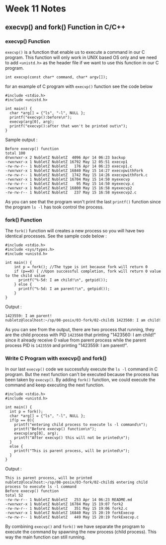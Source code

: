 # Week 11 Notes
## execvp() and fork() Function in C/C++
### execvp() Function
`execvp()` is a function that enable us to execute a command in our C program. This function will only work in UNIX based OS only and we need to add `<unistd.h>` as the header file if we want to use this function in our C program.
```
int execvp(const char* command, char* argv[]);
```
for an example of C program with `execvp()` function see the code below
```
#include <stdio.h>
#include <unistd.h>

int main() {
  char *arg[] = {"ls", "-l", NULL };
  printf("execvp():before\n");
  execvp(arg[0], arg);
  printf("execvp():after that won't be printed out\n");
}
```
Sample output :
```
Before execvp() function
total 100
drwxrwxr-x 2 NubletZ NubletZ  4096 Apr 14 06:23 backup
-rwxrwxr-x 1 NubletZ NubletZ 16792 May 12 05:51 execvp1
-rw-rw-r-- 1 NubletZ NubletZ   176 Apr 14 06:23 execvp1.c
-rwxrwxr-x 1 NubletZ NubletZ 16840 May 15 14:27 execvpwithFork
-rw-rw-r-- 1 NubletZ NubletZ  1742 May 15 14:26 execvpwithFork.c
-rwxrwxr-x 1 NubletZ NubletZ 16704 May 15 14:50 myexecvp
-rw-rw-r-- 1 NubletZ NubletZ    95 May 15 14:50 myexecvp.c
-rwxrwxr-x 1 NubletZ NubletZ 16800 May 15 16:58 myexecvp2
-rw-rw-r-- 1 NubletZ NubletZ   237 May 15 16:58 myexecvp2.c
```
As you can see that the program won't print the last `printf()` function since the program `ls -l` has took control the process.

### fork() Function
The `fork()` function will creates a new process so you will have two identical processes. See the sample code below :
```
#include <stdio.h> 
#include <sys/types.h> 
#include <unistd.h>

int main() { 
    int p = fork(); //The type is int because fork will return 0
    if (p==0) { //Upon successful completion, fork will return 0 value to the child value
      printf("%-5d: I am child!\n", getpid());
    } else {
      printf("%-5d: I am parent!\n", getpid());
    }
}
```
Output :
```
1423559: I am parent!
nubletz@localhost:~/sp/08-posix/03-fork/02-child$ 1423560: I am child!
```
As you can see from the output, there are two process that running, they are the child process with PID `1423560` that printing "1423560: I am child!" since it already receive 0 value from parent process while the parent process PID is `1423559` and printing "1423559: I am parent!".

### Write C Program with execvp() and fork()
In our last `execvp()` code we successfuly execute the `ls -l` command in C program. But the next function can't be executed because the process has been taken by `execvp()`. By adding `fork()` function, we could execute the command and keep executing the next function.
```
#include <stdio.h>
#include <unistd.h>

int main() {
  int p = fork();
  char *arg[] = {"ls", "-l", NULL };
  if(p == 0){
    printf("entering child process to execute ls -l command\n");
    printf("Before execvp() function\n");
    execvp(arg[0], arg);
    printf("After execvp() this will not be printed\n");
  }
  else {
    printf("This is parent process, will be printed\n");
  }
}
```
Output :
```
This is parent process, will be printed
nubletz@localhost:~/sp/08-posix/03-fork/02-child$ entering child process to execute ls -l command
Before execvp() function
total 52
-rw-rw-r-- 1 NubletZ NubletZ   253 Apr 14 06:23 README.md
-rwxrwxr-x 1 NubletZ NubletZ 16784 May 15 19:07 fork2
-rw-rw-r-- 1 NubletZ NubletZ   351 May 15 19:06 fork2.c
-rwxrwxr-x 1 NubletZ NubletZ 16840 May 15 20:19 forkExecvp
-rw-rw-r-- 1 NubletZ NubletZ   449 May 15 20:19 forkExecvp.c
```
By combining `execvp()` and `fork()` we have separate the program to execute the command by spawning the new process (child process). This way the main function can still running.